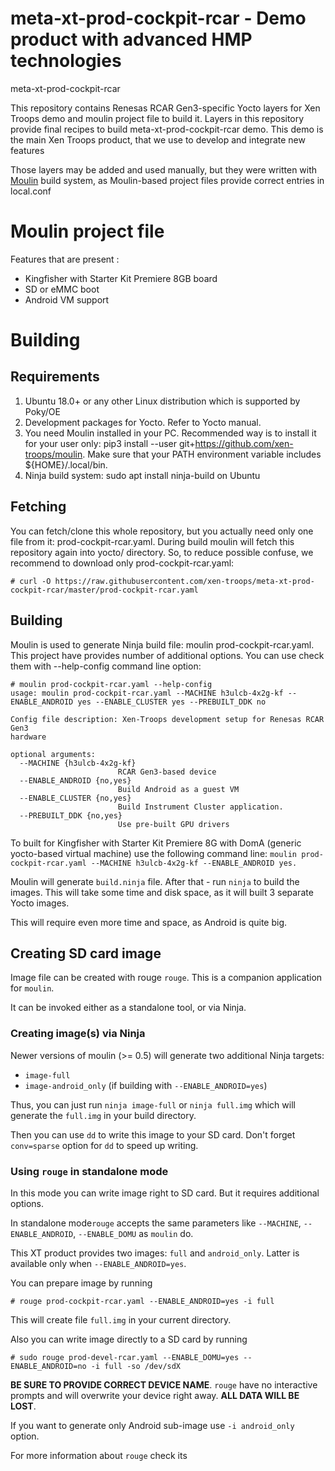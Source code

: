# meta-xt-prod-cockpit-rcar - Demo product with advanced HMP technologies
meta-xt-prod-cockpit-rcar

This repository contains Renesas RCAR Gen3-specific Yocto layers for
Xen Troops demo and moulin project file to build it. Layers in this
repository provide final recipes to build meta-xt-prod-cockpit-rcar demo.
This demo is the main Xen Troops product, that we use to develop and
integrate new features

Those layers may be added and used manually, but they were written
with [Moulin](https://moulin.readthedocs.io/en/latest/) build system,
as Moulin-based project files provide correct entries in local.conf

# Moulin project file

Features that are present :
* Kingfisher with Starter Kit Premiere 8GB board
* SD or eMMC boot
* Android VM support

# Building
## Requirements

1. Ubuntu 18.0+ or any other Linux distribution which is supported by Poky/OE
2. Development packages for Yocto. Refer to Yocto manual.
3. You need Moulin installed in your PC. Recommended way is to install it for your user only: pip3 install --user git+https://github.com/xen-troops/moulin. Make sure that your PATH environment variable includes ${HOME}/.local/bin.
4. Ninja build system: sudo apt install ninja-build on Ubuntu

## Fetching

You can fetch/clone this whole repository, but you actually need only one file from it: prod-cockpit-rcar.yaml. During build moulin will fetch this repository again into yocto/ directory. So, to reduce possible confuse, we recommend to download only prod-cockpit-rcar.yaml:

```
# curl -O https://raw.githubusercontent.com/xen-troops/meta-xt-prod-cockpit-rcar/master/prod-cockpit-rcar.yaml
```

## Building

Moulin is used to generate Ninja build file: moulin prod-cockpit-rcar.yaml. This project have provides number of additional options. You can use check them with --help-config command line option:

```
# moulin prod-cockpit-rcar.yaml --help-config
usage: moulin prod-cockpit-rcar.yaml --MACHINE h3ulcb-4x2g-kf --ENABLE_ANDROID yes --ENABLE_CLUSTER yes --PREBUILT_DDK no
       
Config file description: Xen-Troops development setup for Renesas RCAR Gen3
hardware

optional arguments:
  --MACHINE {h3ulcb-4x2g-kf}
                        RCAR Gen3-based device
  --ENABLE_ANDROID {no,yes}
                        Build Android as a guest VM
  --ENABLE_CLUSTER {no,yes}
                        Build Instrument Cluster application.
  --PREBUILT_DDK {no,yes}
                        Use pre-built GPU drivers

```

To built for Kingfisher with Starter Kit Premiere 8G with DomA (generic yocto-based virtual machine) use the following command line: `moulin prod-cockpit-rcar.yaml --MACHINE h3ulcb-4x2g-kf --ENABLE_ANDROID yes.`

Moulin will generate `build.ninja` file. After that - run `ninja` to build the images. This will take some time and disk space, as it will built 3 separate Yocto images.

This will require even more time and space, as Android is quite big.

## Creating SD card image

Image file can be created with rouge `rouge`. This is a companion application for `moulin`.

It can be invoked either as a standalone tool, or via Ninja.

### Creating image(s) via Ninja

Newer versions of moulin (>= 0.5) will generate two additional Ninja targets:

 - `image-full`
 - `image-android_only` (if building with `--ENABLE_ANDROID=yes`)

Thus, you can just run `ninja image-full` or `ninja full.img` which will generate the `full.img` in your build directory.

Then you can use `dd` to write this image to your SD card. Don't forget `conv=sparse` option for `dd` to speed up writing.

### Using `rouge` in standalone mode

In this mode you can write image right to SD card. But it requires additional options.

In standalone mode`rouge` accepts the same parameters like
`--MACHINE`, `--ENABLE_ANDROID`, `--ENABLE_DOMU` as `moulin` do.

This XT product provides two images: `full` and `android_only`. Latter
is available only when `--ENABLE_ANDROID=yes`.

You can prepare image by running

```
# rouge prod-cockpit-rcar.yaml --ENABLE_ANDROID=yes -i full
```

This will create file `full.img` in your current directory.

Also you can write image directly to a SD card by running

```
# sudo rouge prod-devel-rcar.yaml --ENABLE_DOMU=yes --ENABLE_ANDROID=no -i full -so /dev/sdX
```

**BE SURE TO PROVIDE CORRECT DEVICE NAME**. `rouge` have no
interactive prompts and will overwrite your device right away. **ALL
DATA WILL BE LOST**.

If you want to generate only Android sub-image use `-i android_only`
option.

For more information about `rouge` check its
